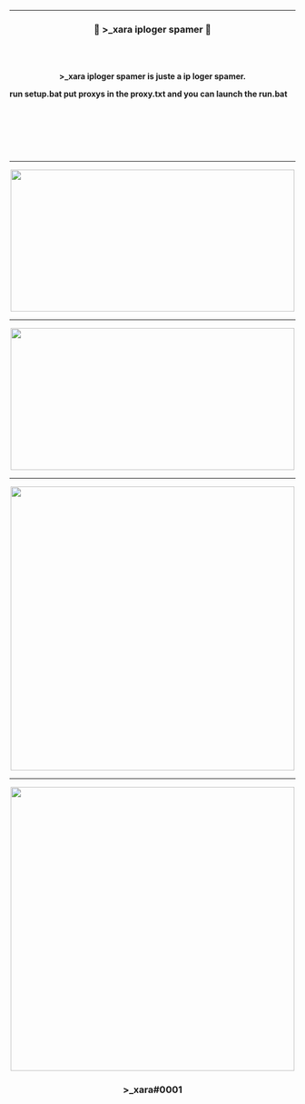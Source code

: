 -----

### <p align="center">💨 >_xara iploger spamer 💨</p>

<br><br>
<p align="center">
<strong>
>_xara iploger spamer is juste a ip loger spamer.
<br>
  
<p align="center">
<p>run setup.bat put proxys in the proxy.txt and you can launch the run.bat<p\>
  
<br><br><br>
</strong>
</p>
<br>

-----

<p align="center">
<img src="https://cdn.discordapp.com/attachments/989634267799781376/1030550209899528272/unknown.png", width="500", height="250">
</p>

-----

<p align="center">
<img src="https://cdn.discordapp.com/attachments/989634267799781376/1030550439348932688/unknown.png", width="500", height="250">
</p>

-----

<p align="center">
<img src="https://cdn.discordapp.com/attachments/989634267799781376/1030550490083233832/unknown.png", width="500", height="500">
</p>

-----

<p align="center">
<img src="https://cdn.discordapp.com/attachments/989634267799781376/1030550698657591386/unknown.png", width="500", height="500">
</p>


### <p align="center">>_xara#0001</p>
